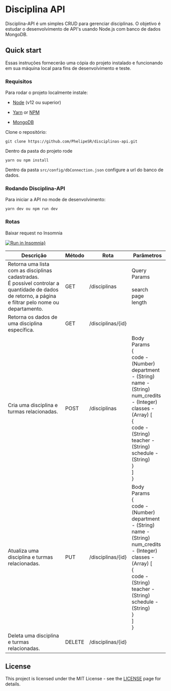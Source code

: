 # Disciplina API

Disciplina-API é um simples CRUD para gerenciar disciplinas. O objetivo é estudar o desenvolvimento de API's usando Node.js com banco de dados MongoDB.


## Quick start

Essas instruções fornecerão uma cópia do projeto instalado e funcionando em sua máquina local para fins de desenvolvimento e teste.

### Requisitos

Para rodar o projeto localmente instale:

- [Node](https://nodejs.org/en/) (v12 ou superior)

- [Yarn](https://yarnpkg.com/pt-BR/) or [NPM](https://www.npmjs.com/)

- [MongoDB](https://docs.mongodb.com/manual/installation/)


Clone o repositório:

```
git clone https://github.com/PhelipeSR/disciplinas-api.git
```

Dentro da pasta do projeto rode

```
yarn ou npm install
```

Dentro da pasta `src/config/dbConnection.json` configure a url do banco de dados.


### Rodando Disciplina-API

Para iniciar a API no mode de desenvolvimento:

```
yarn dev ou npm run dev
```

### Rotas

Baixar request no Insomnia

[![Run in Insomnia}](https://insomnia.rest/images/run.svg)](https://insomnia.rest/run/?label=Disciplinas%20API&uri=https%3A%2F%2Fraw.githubusercontent.com%2FPhelipeSR%2Fdisciplinas-api%2Fmain%2Frequests.json)


| Descrição                                                                                                                                                 | Método | Rota              | Parâmetros                                                                                                                                                                                                                                                  |
|-----------------------------------------------------------------------------------------------------------------------------------------------------------|--------|-------------------|-------------------------------------------------------------------------------------------------------------------------------------------------------------------------------------------------------------------------------------------------------------|
| Retorna uma lista com as disciplinas cadastradas.<br>É possível controlar a quantidade de dados de retorno, a página e filtrar pelo nome ou departamento. | GET    | /disciplinas      | Query Params<br><br>search<br>page<br>length                                                                                                                                                                                                                |
| Retorna os dados de uma disciplina específica.                                                                                                            | GET    | /disciplinas/{id} |                                                                                                                                                                                                                                                             |
| Cria uma disciplina e turmas relacionadas.                                                                                                                | POST   | /disciplinas      | Body Params<br>{<br>  code - (Number)<br>  department - (String)<br>  name - (String)<br>  num_credits - (Integer)<br>  classes - (Array) [<br>    {<br>      code - (String)<br>      teacher - (String)<br>      schedule - (String)<br>    }<br>  ]<br>} |
| Atualiza uma disciplina e turmas relacionadas.                                                                                                            | PUT    | /disciplinas/{id} | Body Params<br>{<br>  code - (Number)<br>  department - (String)<br>  name - (String)<br>  num_credits - (Integer)<br>  classes - (Array) [<br>    {<br>      code - (String)<br>      teacher - (String)<br>      schedule - (String)<br>    }<br>  ]<br>} |
| Deleta uma disciplina e turmas relacionadas.                                                                                                              | DELETE | /disciplinas/{id} |                                                                                                                                                                                                                                                             |

## License

This project is licensed under the MIT License - see the [LICENSE](https://opensource.org/licenses/MIT) page for details.
